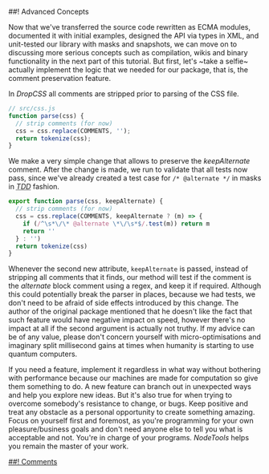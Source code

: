 ##! Advanced Concepts

Now that we've transferred the source code rewritten as ECMA modules, documented it with initial examples, designed the API via types in XML, and unit-tested our library with masks and snapshots, we can move on to discussing more serious concepts such as compilation, wikis and binary functionality in the next part of this tutorial. But first, let's ~take a selfie~ actually implement the logic that we needed for our package, that is, the comment preservation feature.

In _DropCSS_ all comments are stripped prior to parsing of the CSS file.

```js
// src/css.js
function parse(css) {
  // strip comments (for now)
  css = css.replace(COMMENTS, '');
  return tokenize(css);
}
```

We make a very simple change that allows to preserve the *keepAlternate* comment. After the change is made, we run <yarn test/> to validate that all tests now pass, since we've already created a test case for `/* @alternate */` in masks in <abbr title="Test Driven Development">_TDD_</abbr> fashion.

```js
export function parse(css, keepAlternate) {
  // strip comments (for now)
  css = css.replace(COMMENTS, keepAlternate ? (m) => {
    if (/^\s*\/\* @alternate \*\/\s*$/.test(m)) return m
    return ''
  } : '')
  return tokenize(css)
}
```

Whenever the second new attribute, `keepAlternate` is passed, instead of stripping all comments that it finds, our method will test if the comment is the *alternate* block comment using a regex, and keep it if required. Although this could potentially break the parser in places, because we had tests, we don't need to be afraid of side effects introduced by this change. The author of the original package mentioned that he doesn't like the fact that such feature would have negative impact on speed, however there's no impact at all if the second argument is actually not truthy. If my advice can be of any value, please don't concern yourself with micro-optimisations and imaginary split millisecond gains at times when humanity is starting to use quantum computers.

If you need a feature, implement it regardless in what way without bothering with performance because our machines are made for computation so give them something to do. A new feature can branch out in unexpected ways and help you explore new ideas. But it's also true for when trying to overcome somebody's resistance to change, or bugs. Keep positive and treat any obstacle as a personal opportunity to create something amazing. Focus on yourself first and foremost, as you're programming for your own pleasure/business goals and don't need anyone else to tell you what is acceptable and not. You're in charge of your programs. _NodeTools_ helps you remain the master of your work.

<a btn btn-large btn-success href="trapcss2"/>

<section-break />

##! Comments

<akashic-comments api-key="akashic" />

</div>